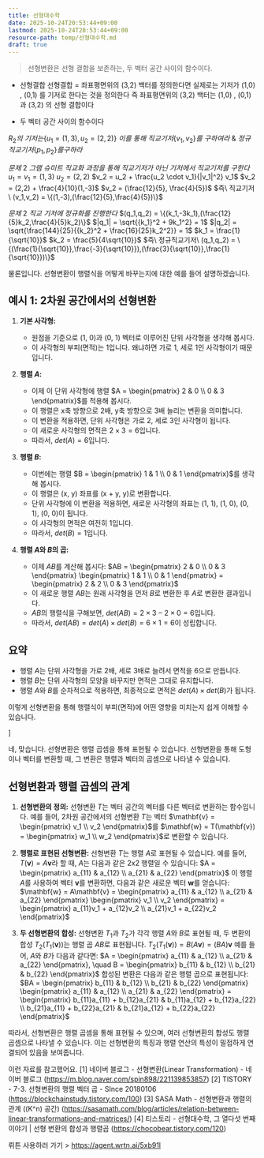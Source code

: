 ```yaml
---
title: 선형대수학
date: 2025-10-24T20:53:44+09:00
lastmod: 2025-10-24T20:53:44+09:00
resource-path: temp/선형대수학.md
draft: true
---
```

> 선형변환은 선형 결합을 보존하는, 두 벡터 공간 사이의 함수이다.

- 선형결합
  선형결합 = 좌표평면위의 (3,2) 백터를 정의한다면
  실제로는 기저가 (1,0) , (0,1) 를 기저로 한다는 것을 정의한다
  즉 좌표평면위의 (3,2) 백터는 (1,0) , (0,1) 과 (3,2) 의 선형 결합이다

- 두 벡터 공간 사이의 함수이다
  







$R_2 의\ 기저는 \{ u_1 = (1,3), u_2 = (2,2)\}$ $이를\ 통해\ 직교기저 \{v_1, v_2\} 를\ 구하여라\  \&\  정규직교기저 \{p_1, p_2\} 를 구하라$

$문제\ 2\ 그램\ 슈미트\ 직교화\ 과정을\ 통해\ 직교기저가\ 아닌\ 기저에서\ 직교기저를\ 구한다$
$u_1 = v_1 = (1,3)$
$u_2 = (2,2)$
$v_2 = u_2 + \frac{u_2 \cdot v_1}{|v_1|^2} v_1$
$v_2 = (2,2) + \frac{4}{10}(1,-3)$
$v_2 = (\frac{12}{5}, \frac{4}{5})$
$즉\ 직교기저\ (v_1,v_2) = \{(1,-3),(\frac{12}{5},\frac{4}{5})\}$

$문제\ 2\ 직교\ 기저에\ 정규화를\ 진행한다$
$(q_1,q_2) = \{(k_1,-3k_1),(\frac{12}{5}k_2,\frac{4}{5}k_2)\}$
$|q_1| = \sqrt{{k_1}^2 + 9k_1^2} = 1$
$|q_2| = \sqrt{\frac{144}{25}{{k_2}^2 + \frac{16}{25}k_2^2}} = 1$
$k_1 = \frac{1}{\sqrt{10}}$
$k_2 = \frac{5}{4\sqrt{10}}$
$즉\ 정규직교기저\ (q_1,q_2) = \{(\frac{1}{\sqrt{10}},\frac{-3}{\sqrt{10}}),(\frac{3}{\sqrt{10}},\frac{1}{\sqrt{10}})\}$


물론입니다. 선형변환이 행렬식을 어떻게 바꾸는지에 대한 예를 들어 설명하겠습니다.

## 예시 1: 2차원 공간에서의 선형변환

1. **기본 사각형:**
   - 원점을 기준으로 (1, 0)과 (0, 1) 벡터로 이루어진 단위 사각형을 생각해 봅시다.
   - 이 사각형의 부피(면적)는 1입니다. 왜냐하면 가로 1, 세로 1인 사각형이기 때문입니다.

2. **행렬 $A$:**
   - 이제 이 단위 사각형에 행렬 $A = \begin{pmatrix} 2 & 0 \\ 0 & 3 \end{pmatrix}$를 적용해 봅시다.
   - 이 행렬은 x축 방향으로 2배, y축 방향으로 3배 늘리는 변환을 의미합니다.
   - 이 변환을 적용하면, 단위 사각형은 가로 2, 세로 3인 사각형이 됩니다.
   - 이 새로운 사각형의 면적은 $2 \times 3 = 6$입니다.
   - 따라서, $det(A) = 6$입니다.

3. **행렬 $B$:**
   - 이번에는 행렬 $B = \begin{pmatrix} 1 & 1 \\ 0 & 1 \end{pmatrix}$를 생각해 봅시다.
   - 이 행렬은 (x, y) 좌표를 (x + y, y)로 변환합니다.
   - 단위 사각형에 이 변환을 적용하면, 새로운 사각형의 좌표는 (1, 1), (1, 0), (0, 1), (0, 0)이 됩니다.
   - 이 사각형의 면적은 여전히 1입니다.
   - 따라서, $det(B) = 1$입니다.

4. **행렬 $A$와 $B$의 곱:**
   - 이제 $AB$를 계산해 봅시다: $AB = \begin{pmatrix} 2 & 0 \\ 0 & 3 \end{pmatrix} \begin{pmatrix} 1 & 1 \\ 0 & 1 \end{pmatrix} = \begin{pmatrix} 2 & 2 \\ 0 & 3 \end{pmatrix}$
   - 이 새로운 행렬 $AB$는 원래 사각형을 먼저 $B$로 변환한 후 $A$로 변환한 결과입니다.
   - $AB$의 행렬식을 구해보면, $det(AB) = 2 \times 3 - 2 \times 0 = 6$입니다.
   - 따라서, $det(AB) = det(A) \times det(B) = 6 \times 1 = 6$이 성립합니다.

## 요약

- 행렬 $A$는 단위 사각형을 가로 2배, 세로 3배로 늘려서 면적을 6으로 만듭니다.
- 행렬 $B$는 단위 사각형의 모양을 바꾸지만 면적은 그대로 유지합니다.
- 행렬 $A$와 $B$를 순차적으로 적용하면, 최종적으로 면적은 $det(A) \times det(B)$가 됩니다.

이렇게 선형변환을 통해 행렬식이 부피(면적)에 어떤 영향을 미치는지 쉽게 이해할 수 있습니다. 

]








네, 맞습니다. 선형변환은 행렬 곱셈을 통해 표현될 수 있습니다. 선형변환을 통해 도형이나 벡터를 변환할 때, 그 변환은 행렬과 벡터의 곱셈으로 나타낼 수 있습니다.

## 선형변환과 행렬 곱셈의 관계

1. **선형변환의 정의:**
   선형변환 $T$는 벡터 공간의 벡터를 다른 벡터로 변환하는 함수입니다. 예를 들어, 2차원 공간에서의 선형변환 $T$는 벡터 $\mathbf{v} = \begin{pmatrix} v_1 \\ v_2 \end{pmatrix}$를 $\mathbf{w} = T(\mathbf{v}) = \begin{pmatrix} w_1 \\ w_2 \end{pmatrix}$로 변환할 수 있습니다.

2. **행렬로 표현된 선형변환:**
   선형변환 $T$는 행렬 $A$로 표현될 수 있습니다. 예를 들어, $T(\mathbf{v}) = A\mathbf{v}$라 할 때, $A$는 다음과 같은 2x2 행렬일 수 있습니다:
   $A = \begin{pmatrix} a_{11} & a_{12} \\ a_{21} & a_{22} \end{pmatrix}$
   이 행렬 $A$를 사용하여 벡터 $\mathbf{v}$를 변환하면, 다음과 같은 새로운 벡터 $\mathbf{w}$를 얻습니다:
   $\mathbf{w} = A\mathbf{v} = \begin{pmatrix} a_{11} & a_{12} \\ a_{21} & a_{22} \end{pmatrix} \begin{pmatrix} v_1 \\ v_2 \end{pmatrix} = \begin{pmatrix} a_{11}v_1 + a_{12}v_2 \\ a_{21}v_1 + a_{22}v_2 \end{pmatrix}$

3. **두 선형변환의 합성:**
   선형변환 $T_1$과 $T_2$가 각각 행렬 $A$와 $B$로 표현될 때, 두 변환의 합성 $T_2(T_1(\mathbf{v}))$는 행렬 곱 $AB$로 표현됩니다.
   $T_2(T_1(\mathbf{v})) = B(A\mathbf{v}) = (BA)\mathbf{v}$
   예를 들어, $A$와 $B$가 다음과 같다면:
   $A = \begin{pmatrix} a_{11} & a_{12} \\ a_{21} & a_{22} \end{pmatrix}, \quad B = \begin{pmatrix} b_{11} & b_{12} \\ b_{21} & b_{22} \end{pmatrix}$
   합성된 변환은 다음과 같은 행렬 곱으로 표현됩니다:
   $BA = \begin{pmatrix} b_{11} & b_{12} \\ b_{21} & b_{22} \end{pmatrix} \begin{pmatrix} a_{11} & a_{12} \\ a_{21} & a_{22} \end{pmatrix} = \begin{pmatrix} b_{11}a_{11} + b_{12}a_{21} & b_{11}a_{12} + b_{12}a_{22} \\ b_{21}a_{11} + b_{22}a_{21} & b_{21}a_{12} + b_{22}a_{22} \end{pmatrix}$

따라서, 선형변환은 행렬 곱셈을 통해 표현될 수 있으며, 여러 선형변환의 합성도 행렬 곱셈으로 나타낼 수 있습니다. 이는 선형변환의 특징과 행렬 연산의 특성이 밀접하게 연결되어 있음을 보여줍니다. 

이런 자료를 참고했어요.
[1] 네이버 블로그 - 선형변환(Linear Transformation) - 네이버 블로그 (https://m.blog.naver.com/spin898/221139853857)
[2] TISTORY - 7-3. 선형변환의 행렬 벡터 곱 - SInce 20180106 (https://blockchainstudy.tistory.com/100)
[3] SASA Math - 선형변환과 행렬의 관계 (\(K^n\) 공간) (https://sasamath.com/blog/articles/relation-between-linear-transformations-and-matrices/)
[4] 티스토리 - 선형대수학, 그 열다섯 번째 이야기 | 선형 변환의 합성과 행렬곱 (https://chocobear.tistory.com/120) 

뤼튼 사용하러 가기 > https://agent.wrtn.ai/5xb91l